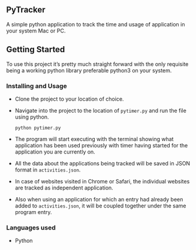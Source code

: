 
## PyTracker

A simple python application to track the time and usage of application in your system Mac or PC. 

## Getting Started

To use this project it’s pretty much straight forward with the only requisite being a working python library preferable python3 on your system. 

### Installing and Usage

- Clone the project to your location of choice.
- Navigate into the project to the location of `pytimer.py` and run the file using python.

    ```
    python pytimer.py
    ```

- The program will start executing with the terminal showing what application has been used previously with timer having started for the application you are currently on.
- All the data about the applications being tracked will be saved in JSON format in `activities.json`.
- In case of websites visited in Chrome or Safari, the individual websites are tracked as independent application.
- Also when using an application for which an entry had already been added to `activities.json`, it will be coupled together under the same program entry.

### Languages used

- Python
